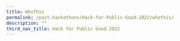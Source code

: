 ```yaml
---
title: WhoThis
permalink: /past-hackathons/Hack-for-Public-Good-2022/whothis/
description: ""
third_nav_title: Hack for Public Good 2022
---
```

